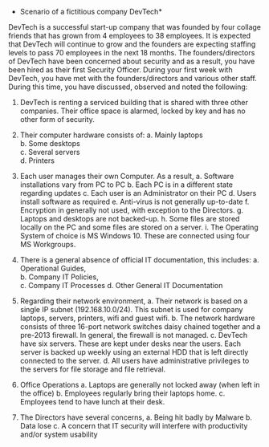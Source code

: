 * Scenario of a fictitious company DevTech*

DevTech is a successful start-up company that was founded by four collage friends that has grown
from 4 employees to 38 employees. It is expected that DevTech will continue to grow and the founders
are expecting staffing levels to pass 70 employees in the next 18 months.
The founders/directors of DevTech have been concerned about security and as a result, you have been
hired as their first Security Officer.
During your first week with DevTech, you have met with the founders/directors and various other
staff. During this time, you have discussed, observed and noted the following:

1. DevTech is renting a serviced building that is shared with three other companies. Their office
space is alarmed, locked by key and has no other form of security.

2. Their computer hardware consists of:
a. Mainly laptops <br />
b. Some desktops <br />
c. Several servers <br />
d. Printers

3. Each user manages their own Computer. As a result,
a. Software installations vary from PC to PC
b. Each PC is in a different state regarding updates
c. Each user is an Administrator on their PC
d. Users install software as required
e. Anti-virus is not generally up-to-date
f. Encryption in generally not used, with exception to the Directors.
g. Laptops and desktops are not backed-up.
h. Some files are stored locally on the PC and some files are stored on a server.
i. The Operating System of choice is MS Windows 10. These are connected using four
MS Workgroups.

4. There is a general absence of official IT documentation, this includes:
a. Operational Guides, <br />
b. Company IT Policies, <br />
c. Company IT Processes
d. Other General IT Documentation

5. Regarding their network environment,
a. Their network is based on a single IP subnet (192.168.10.0/24). This subnet is used for
company laptops, servers, printers, wifi and guest wifi.
b. The network hardware consists of three 16-port network switches daisy chained
together and a pre-2013 firewall. In general, the firewall is not managed.
c. DevTech have six servers. These are kept under desks near the users. Each server is
backed up weekly using an external HDD that is left directly connected to the server.
d. All users have administrative privileges to the servers for file storage and file retrieval.

6. Office Operations
a. Laptops are generally not locked away (when left in the office)
b. Employees regularly bring their laptops home.
c. Employees tend to have lunch at their desk.

7. The Directors have several concerns,
a. Being hit badly by Malware
b. Data lose
c. A concern that IT security will interfere with productivity and/or system usability

